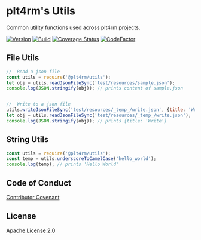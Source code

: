 # plt4rm's Utils
Common utility functions used across plt4rm projects.

[![Version](https://img.shields.io/npm/v/@plt4rm/utils)](https://img.shields.io/npm/v/@plt4rm/utils)
[![Build](https://github.com/plt4rm/utils/workflows/Node%20CI/badge.svg)](https://github.com/plt4rm/utils/actions?workflow=Node+CI)
[![Coverage Status](https://coveralls.io/repos/github/plt4rm/utils/badge.svg?branch=master)](https://coveralls.io/github/plt4rm/utils?branch=master)
[![CodeFactor](https://www.codefactor.io/repository/github/plt4rm/utils/badge)](https://www.codefactor.io/repository/github/plt4rm/utils)

## File Utils
```js
//  Read a json file
const utils = require('@plt4rm/utils');
let obj = utils.readJsonFileSync('test/resources/sample.json');
console.log(JSON.stringify(obj)); // prints content of sample.json


//  Write to a json file
utils.writeJsonFileSync('test/resources/_temp_/write.json', {title: 'Write'});
let obj = utils.readJsonFileSync('test/resources/_temp_/write.json');
console.log(JSON.stringify(obj)); // prints {title: 'Write'}
```

## String Utils
```js
const utils = require('@plt4rm/utils');
const temp = utils.underscoreToCamelCase('hello_world');
console.log(temp); // prints 'Hello World'
```

## Code of Conduct
[Contributor Covenant](/CODE_OF_CONDUCT.md)

## License
[Apache License 2.0](/LICENSE)
